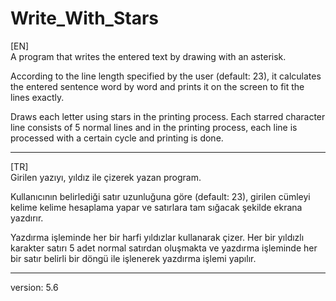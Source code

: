 # Write_With_Stars

[EN] <br/>
A program that writes the entered text by drawing with an asterisk.

According to the line length specified by the user (default: 23), it 
calculates the entered sentence word by word and prints it on the 
screen to fit the lines exactly.

Draws each letter using stars in the printing process. Each starred 
character line consists of 5 normal lines and in the printing process, 
each line is processed with a certain cycle and printing is done.


<hr/>

[TR] <br/>
Girilen yazıyı, yıldız ile çizerek yazan program.

Kullanıcının belirlediği satır uzunluğuna göre (default: 23), girilen cümleyi
kelime kelime hesaplama yapar ve satırlara tam sığacak şekilde ekrana yazdırır.

Yazdırma işleminde her bir harfi yıldızlar kullanarak çizer.
Her bir yıldızlı karakter satırı 5 adet normal satırdan oluşmakta ve yazdırma 
işleminde her bir satır belirli bir döngü ile işlenerek yazdırma işlemi yapılır.

<hr/>

version: 5.6
